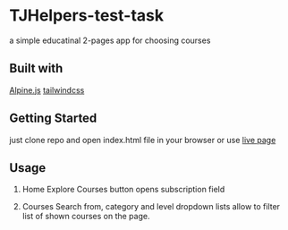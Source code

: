 # TJHelpers-test-task
 a simple educatinal 2-pages app for choosing courses

## Built with
[Alpine.js](https://alpinejs.dev/)
[tailwindcss](https://tailwindcss.com/)

## Getting Started
just clone repo and open index.html file in your browser
or
use [live page](https://teiatan.github.io/TJHelpers-test-task/#)

## Usage

1. Home
    Explore Courses button opens subscription field

2. Courses
    Search from, category and level dropdown lists allow to filter list of shown courses on the page.